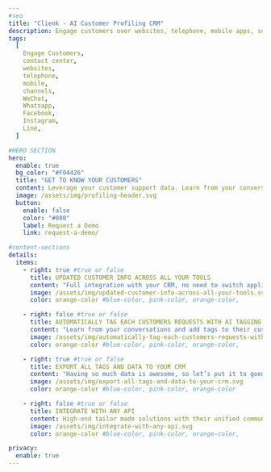 ```yaml
---
#seo
title: "Clienk - AI Customer Profiling CRM"
description: Engage customers over websites, telephone, mobile apps, social media channels like WeChat, Whatsapp, Facebook, Instagram and many other popular messaging apps.
tags:
  [
    Engage Customers,
    contact center,
    websites,
    telephone,
    mobile,
    channels,
    WeChat,
    Whatsapp,
    Facebook,
    Instagram,
    Line,
  ]

#HERO SECTION
hero:
  enable: true
  bg_color: "#F04426"
  title: "GET TO KNOW YOUR CUSTOMERS"
  content: Leverage your customer support data. Learn from your conversations and add tags to their customer profile automatically thanks to AI listening.
  image: /assets/img/profiling-header.svg
  button:
    enable: false
    color: "#000"
    label: Request a Demo
    link: request-a-demo/

#content-sections
details:
  items:
    - right: true #true or false
      title: UPDATED CUSTOMER INFO ACROSS ALL YOUR TOOLS
      content: "Full integration with your CRM, no need to switch applications. Easy integration though open API with any CRM."
      image: /assets/img/updated-customer-info-across-all-your-tools.svg
      color: orange-color #blue-color, pink-color, orange-color,

    - right: false #true or false
      title: AUTOMATICALLY TAG EACH CUSTOMERS REQUESTS WITH AI TAGGING FEATURE
      content: "Learn from your conversations and add tags to their customer profile automatically thanks to AI listening. Do they have a big family? What’s their color preference? Is there something they don’t like? Up to 80+ custom tags out of only one conversation. Ready for some micro segmentation?"
      image: /assets/img/automatically-tag-each-customers-requests-with-ai-tagging-feature.svg
      color: orange-color #blue-color, pink-color, orange-color,

    - right: true #true or false
      title: EXPORT ALL TAGS AND DATA TO YOUR CRM
      content: "Having so much data is awesome, so let’s put it to good use. Integrate all your conversation data into your CRM and fill up your customers profiles. Use this information to create micro segments and power your marketing campaigns!"
      image: /assets/img/export-all-tags-and-data-to-your-crm.svg
      color: orange-color #blue-color, pink-color, orange-color

    - right: false #true or false
      title: INTEGRATE WITH ANY API
      content: High-end tailor made solutions with their unified communication platform and integrates your CRM, ERP, WFM, OMS seamlessly.
      image: /assets/img/integrate-with-any-api.svg
      color: orange-color #blue-color, pink-color, orange-color,

privacy:
  enable: true
---
```

